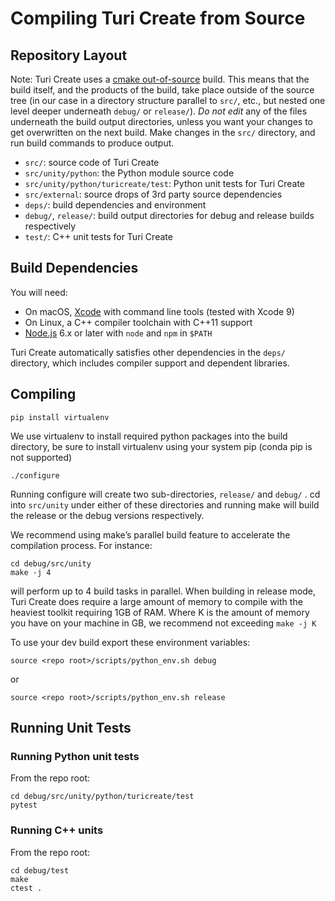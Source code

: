 Compiling Turi Create from Source
=================================

Repository Layout
-----------------

Note: Turi Create uses a [cmake out-of-source](https://cmake.org/Wiki/CMake_FAQ#Out-of-source_build_trees)
build. This means that the build itself, and the products of the build, take place outside of the source tree
(in our case in a directory structure parallel to `src/`, etc., but nested one level deeper underneath `debug/` or `release/`).
*Do not edit* any of the files underneath the build output directories, unless you want your changes to get
overwritten on the next build. Make changes in the `src/` directory, and run build commands to produce output.

* `src/`: source code of Turi Create
* `src/unity/python`: the Python module source code
* `src/unity/python/turicreate/test`: Python unit tests for Turi Create
* `src/external`: source drops of 3rd party source dependencies
* `deps/`: build dependencies and environment
* `debug/`, `release/`: build output directories for debug and release builds respectively
* `test/`: C++ unit tests for Turi Create

Build Dependencies
------------------

You will need:

* On macOS, [Xcode](https://itunes.apple.com/us/app/xcode/id497799835) with command line tools (tested with Xcode 9)
* On Linux, a C++ compiler toolchain with C++11 support
* [Node.js](https://nodejs.org) 6.x or later with `node` and `npm` in `$PATH`

Turi Create automatically satisfies other dependencies in the `deps/` directory,
which includes compiler support and dependent libraries.

Compiling
---------

    pip install virtualenv

We use virtualenv to install required python packages into the build directory,
be sure to install virtualenv using your system pip (conda pip is not supported)

    ./configure

Running configure will create two sub-directories, `release/` and
`debug/` . cd into `src/unity` under either of these directories and running make will build the
release or the debug versions respectively.

We recommend using make’s parallel build feature to accelerate the compilation
process. For instance:

    cd debug/src/unity
    make -j 4

will perform up to 4 build tasks in parallel. When building in release mode,
Turi Create does require a large amount of memory to compile with the
heaviest toolkit requiring 1GB of RAM. Where K is the amount of memory you
have on your machine in GB, we recommend not exceeding `make -j K`

To use your dev build export these environment variables:

    source <repo root>/scripts/python_env.sh debug

or 

    source <repo root>/scripts/python_env.sh release

Running Unit Tests
------------------

### Running Python unit tests
From the repo root:

    cd debug/src/unity/python/turicreate/test
    pytest


### Running C++ units
From the repo root:

    cd debug/test
    make
    ctest .


